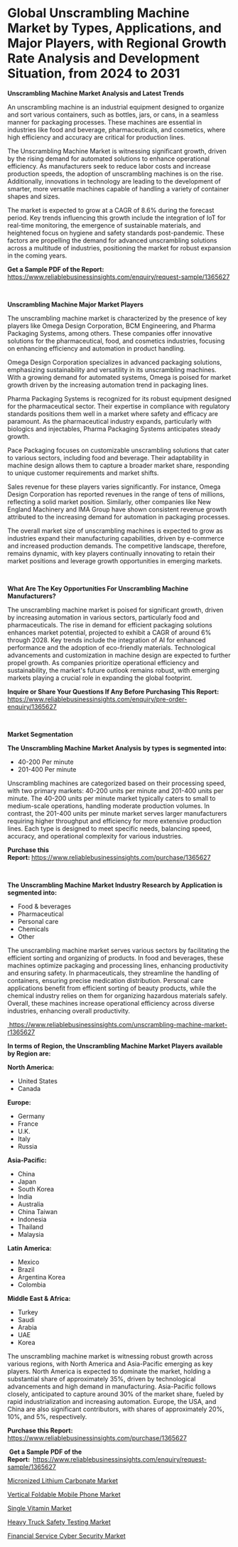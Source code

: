 <p><h1>Global Unscrambling Machine Market by Types, Applications, and Major Players, with Regional Growth Rate Analysis and Development Situation, from 2024 to 2031</h1></p><p><strong>Unscrambling Machine Market Analysis and Latest Trends</strong></p>
<p><p>An unscrambling machine is an industrial equipment designed to organize and sort various containers, such as bottles, jars, or cans, in a seamless manner for packaging processes. These machines are essential in industries like food and beverage, pharmaceuticals, and cosmetics, where high efficiency and accuracy are critical for production lines.</p><p>The Unscrambling Machine Market is witnessing significant growth, driven by the rising demand for automated solutions to enhance operational efficiency. As manufacturers seek to reduce labor costs and increase production speeds, the adoption of unscrambling machines is on the rise. Additionally, innovations in technology are leading to the development of smarter, more versatile machines capable of handling a variety of container shapes and sizes.</p><p>The market is expected to grow at a CAGR of 8.6% during the forecast period. Key trends influencing this growth include the integration of IoT for real-time monitoring, the emergence of sustainable materials, and heightened focus on hygiene and safety standards post-pandemic. These factors are propelling the demand for advanced unscrambling solutions across a multitude of industries, positioning the market for robust expansion in the coming years.</p></p>
<p><strong>Get a Sample PDF of the Report:&nbsp;</strong> <a href="https://www.reliablebusinessinsights.com/enquiry/request-sample/1365627?utm_campaign=1109&utm_medium=2&utm_source=Github&utm_content=ia&utm_term=06122024&utm_id=unscrambling-machine">https://www.reliablebusinessinsights.com/enquiry/request-sample/1365627</a></p>
<p>&nbsp;</p>
<p><strong>Unscrambling Machine Major Market Players</strong></p>
<p><p>The unscrambling machine market is characterized by the presence of key players like Omega Design Corporation, BCM Engineering, and Pharma Packaging Systems, among others. These companies offer innovative solutions for the pharmaceutical, food, and cosmetics industries, focusing on enhancing efficiency and automation in product handling.</p><p>Omega Design Corporation specializes in advanced packaging solutions, emphasizing sustainability and versatility in its unscrambling machines. With a growing demand for automated systems, Omega is poised for market growth driven by the increasing automation trend in packaging lines.</p><p>Pharma Packaging Systems is recognized for its robust equipment designed for the pharmaceutical sector. Their expertise in compliance with regulatory standards positions them well in a market where safety and efficacy are paramount. As the pharmaceutical industry expands, particularly with biologics and injectables, Pharma Packaging Systems anticipates steady growth.</p><p>Pace Packaging focuses on customizable unscrambling solutions that cater to various sectors, including food and beverage. Their adaptability in machine design allows them to capture a broader market share, responding to unique customer requirements and market shifts.</p><p>Sales revenue for these players varies significantly. For instance, Omega Design Corporation has reported revenues in the range of tens of millions, reflecting a solid market position. Similarly, other companies like New England Machinery and IMA Group have shown consistent revenue growth attributed to the increasing demand for automation in packaging processes.</p><p>The overall market size of unscrambling machines is expected to grow as industries expand their manufacturing capabilities, driven by e-commerce and increased production demands. The competitive landscape, therefore, remains dynamic, with key players continually innovating to retain their market positions and leverage growth opportunities in emerging markets.</p></p>
<p>&nbsp;</p>
<p><strong>What Are The Key Opportunities For Unscrambling Machine Manufacturers?</strong></p>
<p><p>The unscrambling machine market is poised for significant growth, driven by increasing automation in various sectors, particularly food and pharmaceuticals. The rise in demand for efficient packaging solutions enhances market potential, projected to exhibit a CAGR of around 6% through 2028. Key trends include the integration of AI for enhanced performance and the adoption of eco-friendly materials. Technological advancements and customization in machine design are expected to further propel growth. As companies prioritize operational efficiency and sustainability, the market's future outlook remains robust, with emerging markets playing a crucial role in expanding the global footprint.</p></p>
<p><strong>Inquire or Share Your Questions If Any Before Purchasing This Report:</strong> <a href="https://www.reliablebusinessinsights.com/enquiry/pre-order-enquiry/1365627?utm_campaign=1109&utm_medium=2&utm_source=Github&utm_content=ia&utm_term=06122024&utm_id=unscrambling-machine">https://www.reliablebusinessinsights.com/enquiry/pre-order-enquiry/1365627</a></p>
<p>&nbsp;</p>
<p><strong>Market Segmentation</strong></p>
<p><strong>The Unscrambling Machine Market Analysis by types is segmented into:</strong></p>
<p><ul><li>40-200 Per minute</li><li>201-400 Per minute</li></ul></p>
<p><p>Unscrambling machines are categorized based on their processing speed, with two primary markets: 40-200 units per minute and 201-400 units per minute. The 40-200 units per minute market typically caters to small to medium-scale operations, handling moderate production volumes. In contrast, the 201-400 units per minute market serves larger manufacturers requiring higher throughput and efficiency for more extensive production lines. Each type is designed to meet specific needs, balancing speed, accuracy, and operational complexity for various industries.</p></p>
<p><strong>Purchase this Report:&nbsp;</strong><a href="https://www.reliablebusinessinsights.com/purchase/1365627?utm_campaign=1109&utm_medium=2&utm_source=Github&utm_content=ia&utm_term=06122024&utm_id=unscrambling-machine">https://www.reliablebusinessinsights.com/purchase/1365627</a></p>
<p>&nbsp;</p>
<p><strong>The Unscrambling Machine Market Industry Research by Application is segmented into:</strong></p>
<p><ul><li>Food & beverages</li><li>Pharmaceutical</li><li>Personal care</li><li>Chemicals</li><li>Other</li></ul></p>
<p><p>The unscrambling machine market serves various sectors by facilitating the efficient sorting and organizing of products. In food and beverages, these machines optimize packaging and processing lines, enhancing productivity and ensuring safety. In pharmaceuticals, they streamline the handling of containers, ensuring precise medication distribution. Personal care applications benefit from efficient sorting of beauty products, while the chemical industry relies on them for organizing hazardous materials safely. Overall, these machines increase operational efficiency across diverse industries, enhancing overall productivity.</p></p>
<p><a href="https://www.reliablebusinessinsights.com/unscrambling-machine-market-r1365627?utm_campaign=1109&utm_medium=2&utm_source=Github&utm_content=ia&utm_term=06122024&utm_id=unscrambling-machine">&nbsp;https://www.reliablebusinessinsights.com/unscrambling-machine-market-r1365627</a></p>
<p><strong>In terms of Region, the Unscrambling Machine Market Players available by Region are:</strong></p>
<p>
    <p> <strong> North America: </strong>
        <ul>
            <li>United States</li>
            <li>Canada</li>
        </ul>
        </p> 
    <p> <strong> Europe: </strong>
        <ul>
            <li>Germany</li>
            <li>France</li>
            <li>U.K.</li>
            <li>Italy</li>
            <li>Russia</li>
        </ul>
        </p> 
    <p> <strong> Asia-Pacific: </strong>
        <ul>
            <li>China</li>
            <li>Japan</li>
            <li>South Korea</li>
            <li>India</li>
            <li>Australia</li>
            <li>China Taiwan</li>
            <li>Indonesia</li>
            <li>Thailand</li>
            <li>Malaysia</li>
        </ul>
        </p> 
    <p> <strong> Latin America: </strong>
        <ul>
            <li>Mexico</li>
            <li>Brazil</li>
            <li>Argentina Korea</li>
            <li>Colombia</li>
        </ul>
        </p> 
    <p> <strong> Middle East & Africa: </strong>
        <ul>
            <li>Turkey</li>
            <li>Saudi</li>
            <li>Arabia</li>
            <li>UAE</li>
            <li>Korea</li>
        </ul>
    </p>
    </p>
<p><p>The unscrambling machine market is witnessing robust growth across various regions, with North America and Asia-Pacific emerging as key players. North America is expected to dominate the market, holding a substantial share of approximately 35%, driven by technological advancements and high demand in manufacturing. Asia-Pacific follows closely, anticipated to capture around 30% of the market share, fueled by rapid industrialization and increasing automation. Europe, the USA, and China are also significant contributors, with shares of approximately 20%, 10%, and 5%, respectively.</p></p>
<p><strong>Purchase this Report: </strong><a href="https://www.reliablebusinessinsights.com/purchase/1365627?utm_campaign=1109&utm_medium=2&utm_source=Github&utm_content=ia&utm_term=06122024&utm_id=unscrambling-machine">https://www.reliablebusinessinsights.com/purchase/1365627</a></p>
<p>&nbsp;<strong>Get a Sample PDF of the Report:&nbsp;&nbsp;</strong><a href="https://www.reliablebusinessinsights.com/enquiry/request-sample/1365627?utm_campaign=1109&utm_medium=2&utm_source=Github&utm_content=ia&utm_term=06122024&utm_id=unscrambling-machine">https://www.reliablebusinessinsights.com/enquiry/request-sample/1365627</a></p>
<p><strong></strong></p>
<p><p><a href="https://github.com/wileonie19657/Market-Research-Report-List-1/blob/main/micronized-lithium-carbonate-market.md?utm_campaign=1109&utm_medium=2&utm_source=Github&utm_content=ia&utm_term=06122024&utm_id=unscrambling-machine">Micronized Lithium Carbonate Market</a></p><p><a href="https://issuu.com/reportprime-2/docs/vertical-foldable-mobile-phone-market-size-2030.pp?utm_campaign=1109&utm_medium=2&utm_source=Github&utm_content=ia&utm_term=06122024&utm_id=unscrambling-machine">Vertical Foldable Mobile Phone Market</a></p><p><a href="https://www.linkedin.com/pulse/single-vitamin-market-demand-forecast-145-cagr-growth-from-pvjke?utm_campaign=1109&utm_medium=2&utm_source=Github&utm_content=ia&utm_term=06122024&utm_id=unscrambling-machine">Single Vitamin Market</a></p><p><a href="https://issuu.com/reportprime-2/docs/heavy-truck-safety-testing-market-size-2030.pptx?utm_campaign=1109&utm_medium=2&utm_source=Github&utm_content=ia&utm_term=06122024&utm_id=unscrambling-machine">Heavy Truck Safety Testing Market</a></p><p><a href="https://www.linkedin.com/pulse/thorough-scrutiny-financial-service-cyber-security-market-size-mxvsc?utm_campaign=1109&utm_medium=2&utm_source=Github&utm_content=ia&utm_term=06122024&utm_id=unscrambling-machine">Financial Service Cyber Security Market</a></p></p>